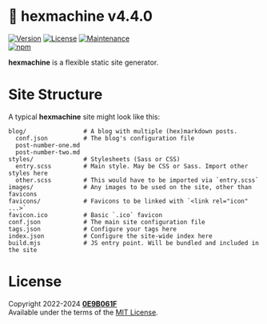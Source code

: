 # :game_die: **hexmachine** v4.4.0
[![Version][icon-ver]][repo]
[![License][icon-lic]][license]
[![Maintenance][icon-mnt]][commits]<br/>
[![npm][icon-npm]][npm]

**hexmachine** is a flexible static site generator.

# Site Structure

A typical **hexmachine** site might look like this:

```
blog/                # A blog with multiple (hex)markdown posts.
  conf.json          # The blog's configuration file
  post-number-one.md 
  post-number-two.md
styles/              # Stylesheets (Sass or CSS)
  entry.scss         # Main style. May be CSS or Sass. Import other styles here
  other.scss         # This would have to be imported via `entry.scss`
images/              # Any images to be used on the site, other than favicons
favicons/            # Favicons to be linked with `<link rel="icon" ...>`
favicon.ico          # Basic `.ico` favicon
conf.json            # The main site configuration file
tags.json            # Configure your tags here
index.json           # Configure the site-wide index here
build.mjs            # JS entry point. Will be bundled and included in the site
```

# License

Copyright 2022-2024 **[0E9B061F][gh]**<br/>
Available under the terms of the [MIT License][license].


[gh]:https://github.com/0E9B061F
[repo]:https://github.com/0E9B061F/hexmachine
[npm]:https://www.npmjs.com/package/hexmachine
[commits]:https://github.com/0E9B061F/hexmachine/commits/master
[license]:https://github.com/0E9B061F/hexmachine/blob/master/LICENSE

[icon-ver]:https://img.shields.io/github/package-json/v/0E9B061F/hexmachine.svg?style=flat-square&logo=github&color=%236e7fd2
[icon-npm]:https://img.shields.io/npm/v/hexmachine.svg?style=flat-square&color=%23de2657
[icon-lic]:https://img.shields.io/github/license/0E9B061F/hexmachine.svg?style=flat-square&color=%236e7fd2
[icon-mnt]:https://img.shields.io/maintenance/yes/2024.svg?style=flat-square